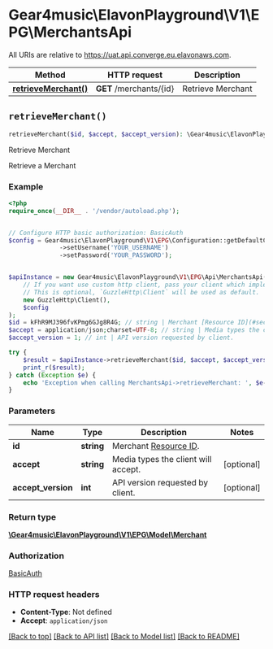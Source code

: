 # Gear4music\ElavonPlayground\V1\EPG\MerchantsApi

All URIs are relative to https://uat.api.converge.eu.elavonaws.com.

Method | HTTP request | Description
------------- | ------------- | -------------
[**retrieveMerchant()**](MerchantsApi.md#retrieveMerchant) | **GET** /merchants/{id} | Retrieve Merchant


## `retrieveMerchant()`

```php
retrieveMerchant($id, $accept, $accept_version): \Gear4music\ElavonPlayground\V1\EPG\Model\Merchant
```

Retrieve Merchant

Retrieve a Merchant

### Example

```php
<?php
require_once(__DIR__ . '/vendor/autoload.php');


// Configure HTTP basic authorization: BasicAuth
$config = Gear4music\ElavonPlayground\V1\EPG\Configuration::getDefaultConfiguration()
              ->setUsername('YOUR_USERNAME')
              ->setPassword('YOUR_PASSWORD');


$apiInstance = new Gear4music\ElavonPlayground\V1\EPG\Api\MerchantsApi(
    // If you want use custom http client, pass your client which implements `GuzzleHttp\ClientInterface`.
    // This is optional, `GuzzleHttp\Client` will be used as default.
    new GuzzleHttp\Client(),
    $config
);
$id = kFhR9MJ396fvKPmg6GJg8R4G; // string | Merchant [Resource ID](#section/Overview/Values).
$accept = application/json;charset=UTF-8; // string | Media types the client will accept.
$accept_version = 1; // int | API version requested by client.

try {
    $result = $apiInstance->retrieveMerchant($id, $accept, $accept_version);
    print_r($result);
} catch (Exception $e) {
    echo 'Exception when calling MerchantsApi->retrieveMerchant: ', $e->getMessage(), PHP_EOL;
}
```

### Parameters

Name | Type | Description  | Notes
------------- | ------------- | ------------- | -------------
 **id** | **string**| Merchant [Resource ID](#section/Overview/Values). |
 **accept** | **string**| Media types the client will accept. | [optional]
 **accept_version** | **int**| API version requested by client. | [optional]

### Return type

[**\Gear4music\ElavonPlayground\V1\EPG\Model\Merchant**](../Model/Merchant.md)

### Authorization

[BasicAuth](../../README.md#BasicAuth)

### HTTP request headers

- **Content-Type**: Not defined
- **Accept**: `application/json`

[[Back to top]](#) [[Back to API list]](../../README.md#endpoints)
[[Back to Model list]](../../README.md#models)
[[Back to README]](../../README.md)
